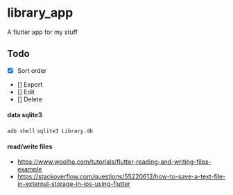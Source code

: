 # library_app

A flutter app for my stuff

## Todo
* [x] Sort order
* [] Export
* [] Edit
* [] Delete

#### data sqlite3
`adb shell`
`sqlite3 Library.db`

#### read/write files
* https://www.woolha.com/tutorials/flutter-reading-and-writing-files-example
* https://stackoverflow.com/questions/55220612/how-to-save-a-text-file-in-external-storage-in-ios-using-flutter
